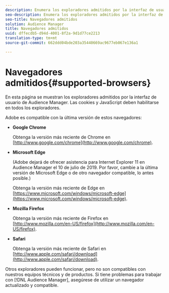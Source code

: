 ```yaml
---
description: Enumera los exploradores admitidos por la interfaz de usuario de Audience Manager. Las cookies y JavaScript deben habilitarse en todos los exploradores.
seo-description: Enumera los exploradores admitidos por la interfaz de usuario de Audience Manager. Las cookies y JavaScript deben habilitarse en todos los exploradores.
seo-title: Navegadores admitidos
solution: Audience Manager
title: Navegadores admitidos
uuid: dffecdb5-d94d-4001-8f2a-9d1d77ce2213
translation-type: tm+mt
source-git-commit: 662ddd04bde203a35440669ac9677eb067e136a1

---
```



# Navegadores admitidos{#supported-browsers} 

En esta página se muestran los exploradores admitidos por la interfaz de usuario de Audience Manager. Las cookies y JavaScript deben habilitarse en todos los exploradores.

<!-- 

c_supported_browsers.xml

 -->

Adobe es compatible con la última versión de estos navegadores:

* **Google Chrome**

   Obtenga la versión más reciente de Chrome en [http://www.google.com/chrome](http://www.google.com/chrome).

* **Microsoft Edge**

   (Adobe dejará de ofrecer asistencia para Internet Explorer 11 en Audience Manager el 10 de julio de 2019. Por favor, cambie a la última versión de Microsoft Edge o de otro navegador compatible, lo antes posible.)

   Obtenga la versión más reciente de Edge en [https://www.microsoft.com/windows/microsoft-edge](https://www.microsoft.com/windows/microsoft-edge).

* **Mozilla Firefox**

   Obtenga la versión más reciente de Firefox en [http://www.mozilla.com/en-US/firefox](http://www.mozilla.com/en-US/firefox).

* **Safari**

   Obtenga la versión más reciente de Safari en [http://www.apple.com/safari/download](http://www.apple.com/safari/download).

Otros exploradores pueden funcionar, pero no son compatibles con nuestros equipos técnicos y de productos. Si tiene problemas para trabajar con [!DNL Audience Manager], asegúrese de utilizar un navegador actualizado y compatible.
